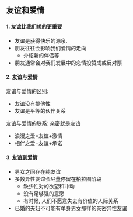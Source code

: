 ## 友谊和爱情

#### 1. 友谊比我们想的更重要

- 友谊是获得快乐的源泉. 
- 朋友往往会影响我们爱情的走向
  - 介绍新的伴侣等
- 朋友通常会对我们发展中的恋情投赞成或反对票

#### 2. 友谊与爱情

友谊与爱情的区别:

- 友谊没有排他性
- 友谊是平等的伙伴关系 

友谊与爱情的联系: 亲密就是友谊

- 浪漫之爱=友谊+激情
- 相伴之爱=友谊+承诺

#### 3. 友谊到爱情

- 男女之间存在纯友谊
- 多数异性友谊会尽量停留在柏拉图阶段
  - 缺少性对的欲望和冲动
  - 没有足够强的意愿
  - 有时候, 人们不愿意失去有价值的人际关系
- 已婚的夫妇不可能有单身男女那样的亲密异性友谊